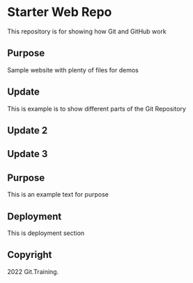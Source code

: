 # Starter Web Repo

This repository is for showing how Git and GitHub work

## Purpose

Sample website with plenty of files for demos

## Update

This is example is to show different parts of the Git Repository

## Update 2

## Update 3

## Purpose

This is an example text for purpose

## Deployment

This is deployment section

## Copyright

2022 Git.Training.